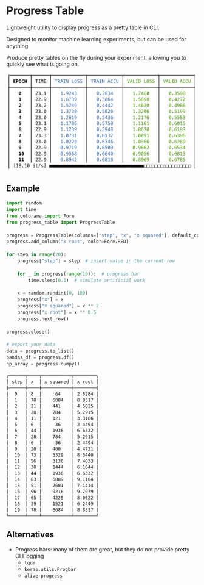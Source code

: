 # Progress Table

Lightweight utility to display progress as a pretty table in CLI.

Designed to monitor machine learning experiments, but can be used for anything.

Produce pretty tables on the fly during your experiment, allowing you to quickly see what is going on.

![example](https://github.com/gahaalt/cli-progress-table/blob/main/progress_table_example.png?raw=true)

## Example

```python
import random
import time
from colorama import Fore
from progress_table import ProgressTable

progress = ProgressTable(columns=["step", "x", "x squared"], default_column_width=2)
progress.add_column("x root", color=Fore.RED)

for step in range(20):
    progress["step"] = step  # insert value in the current row

    for _ in progress(range(10)):  # progress bar
        time.sleep(0.1)  # simulate artificial work

    x = random.randint(0, 100)
    progress["x"] = x
    progress["x squared"] = x ** 2
    progress["x root"] = x ** 0.5
    progress.next_row()

progress.close()

# export your data
data = progress.to_list()
pandas_df = progress.df()
np_array = progress.numpy()
```

```stdout
┌──────┬────┬───────────┬────────┐
│ step │ x  │ x squared │ x root │
├──────┼────┼───────────┼────────┤
│  0   │ 8  │     64    │ 2.8284 │
│  1   │ 78 │    6084   │ 8.8317 │
│  2   │ 21 │    441    │ 4.5825 │
│  3   │ 28 │    784    │ 5.2915 │
│  4   │ 11 │    121    │ 3.3166 │
│  5   │ 6  │     36    │ 2.4494 │
│  6   │ 44 │    1936   │ 6.6332 │
│  7   │ 28 │    784    │ 5.2915 │
│  8   │ 6  │     36    │ 2.4494 │
│  9   │ 20 │    400    │ 4.4721 │
│  10  │ 73 │    5329   │ 8.5440 │
│  11  │ 56 │    3136   │ 7.4833 │
│  12  │ 38 │    1444   │ 6.1644 │
│  13  │ 44 │    1936   │ 6.6332 │
│  14  │ 83 │    6889   │ 9.1104 │
│  15  │ 51 │    2601   │ 7.1414 │
│  16  │ 96 │    9216   │ 9.7979 │
│  17  │ 65 │    4225   │ 8.0622 │
│  18  │ 39 │    1521   │ 6.2449 │
│  19  │ 78 │    6084   │ 8.8317 │
└──────┴────┴───────────┴────────┘
```

## Alternatives

* Progress bars: many of them are great, but they do not provide pretty CLI logging
	* `tqdm`
	* `keras.utils.Progbar`
	* `alive-progress`